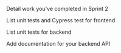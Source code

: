 Detail work you've completed in Sprint 2



List unit tests and Cypress test for frontend


List unit tests for backend


Add documentation for your backend API 
